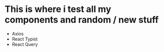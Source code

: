# This is where i test all my components and random / new stuff

- Axios
- React Typist
- React Query
